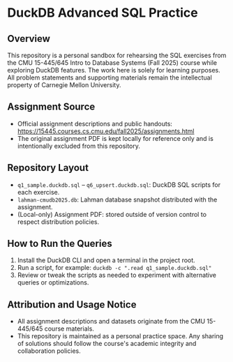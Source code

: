 # DuckDB Advanced SQL Practice

## Overview
This repository is a personal sandbox for rehearsing the SQL exercises from the CMU 15-445/645 Intro to Database Systems (Fall 2025) course while exploring DuckDB features. The work here is solely for learning purposes. All problem statements and supporting materials remain the intellectual property of Carnegie Mellon University.

## Assignment Source
- Official assignment descriptions and public handouts: https://15445.courses.cs.cmu.edu/fall2025/assignments.html
- The original assignment PDF is kept locally for reference only and is intentionally excluded from this repository.

## Repository Layout
- `q1_sample.duckdb.sql` – `q6_upsert.duckdb.sql`: DuckDB SQL scripts for each exercise.
- `lahman-cmudb2025.db`: Lahman database snapshot distributed with the assignment.
- (Local-only) Assignment PDF: stored outside of version control to respect distribution policies.

## How to Run the Queries
1. Install the DuckDB CLI and open a terminal in the project root.
2. Run a script, for example: `duckdb -c ".read q1_sample.duckdb.sql"`
3. Review or tweak the scripts as needed to experiment with alternative queries or optimizations.

## Attribution and Usage Notice
- All assignment descriptions and datasets originate from the CMU 15-445/645 course materials.
- This repository is maintained as a personal practice space. Any sharing of solutions should follow the course's academic integrity and collaboration policies.
